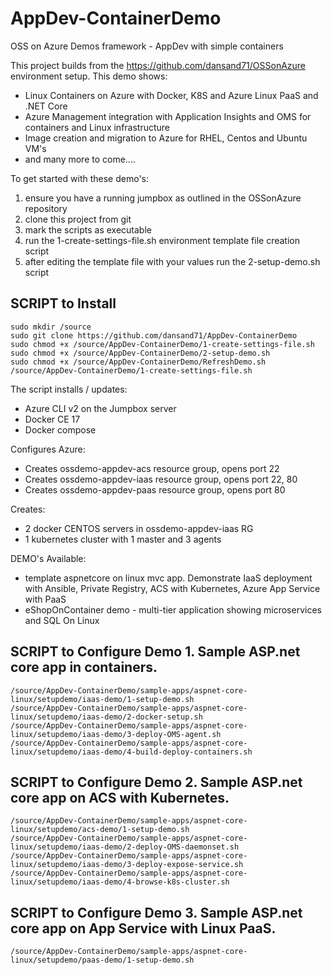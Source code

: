# AppDev-ContainerDemo
OSS on Azure Demos framework - AppDev with simple containers

This project builds from the https://github.com/dansand71/OSSonAzure environment setup.  This demo shows:
- Linux Containers on Azure with Docker, K8S and Azure Linux PaaS and .NET Core
- Azure Management integration with Application Insights and OMS for containers and Linux infrastructure
- Image creation and migration to Azure for RHEL, Centos and Ubuntu VM's
- and many more to come....


To get started with these demo's:
1. ensure you have a running jumpbox as outlined in the OSSonAzure repository
2. clone this project from git
3. mark the scripts as executable
4. run the 1-create-settings-file.sh environment template file creation script
5. after editing the template file with your values run the 2-setup-demo.sh script

## SCRIPT to Install
```
sudo mkdir /source
sudo git clone https://github.com/dansand71/AppDev-ContainerDemo
sudo chmod +x /source/AppDev-ContainerDemo/1-create-settings-file.sh
sudo chmod +x /source/AppDev-ContainerDemo/2-setup-demo.sh
sudo chmod +x /source/AppDev-ContainerDemo/RefreshDemo.sh
/source/AppDev-ContainerDemo/1-create-settings-file.sh
```

The script installs / updates:
- Azure CLI v2 on the Jumpbox server
- Docker CE 17
- Docker compose

Configures Azure:
- Creates ossdemo-appdev-acs resource group, opens port 22
- Creates ossdemo-appdev-iaas resource group, opens port 22, 80
- Creates ossdemo-appdev-paas resource group, opens port 80

Creates:
- 2 docker CENTOS servers in ossdemo-appdev-iaas RG
- 1 kubernetes cluster with 1 master and 3 agents

DEMO's Available:
- template aspnetcore on linux mvc app.  Demonstrate IaaS deployment with Ansible, Private Registry, ACS with Kubernetes, Azure App Service with PaaS
- eShopOnContainer demo - multi-tier application showing microservices and SQL On Linux


## SCRIPT to Configure Demo 1.  Sample ASP.net core app in containers.
```
/source/AppDev-ContainerDemo/sample-apps/aspnet-core-linux/setupdemo/iaas-demo/1-setup-demo.sh
/source/AppDev-ContainerDemo/sample-apps/aspnet-core-linux/setupdemo/iaas-demo/2-docker-setup.sh
/source/AppDev-ContainerDemo/sample-apps/aspnet-core-linux/setupdemo/iaas-demo/3-deploy-OMS-agent.sh
/source/AppDev-ContainerDemo/sample-apps/aspnet-core-linux/setupdemo/iaas-demo/4-build-deploy-containers.sh
```

## SCRIPT to Configure Demo 2.  Sample ASP.net core app on ACS with Kubernetes.
```
/source/AppDev-ContainerDemo/sample-apps/aspnet-core-linux/setupdemo/acs-demo/1-setup-demo.sh
/source/AppDev-ContainerDemo/sample-apps/aspnet-core-linux/setupdemo/iaas-demo/2-deploy-OMS-daemonset.sh
/source/AppDev-ContainerDemo/sample-apps/aspnet-core-linux/setupdemo/iaas-demo/3-deploy-expose-service.sh
/source/AppDev-ContainerDemo/sample-apps/aspnet-core-linux/setupdemo/iaas-demo/4-browse-k8s-cluster.sh
```

## SCRIPT to Configure Demo 3.  Sample ASP.net core app on App Service with Linux PaaS.
```
/source/AppDev-ContainerDemo/sample-apps/aspnet-core-linux/setupdemo/paas-demo/1-setup-demo.sh
```


